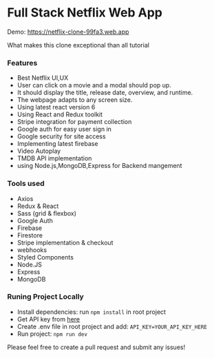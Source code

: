 # Full Stack Netflix Web App
Demo: https://netflix-clone-99fa3.web.app
<p>What makes this clone exceptional than all tutorial</p>

### Features

- Best Netflix UI,UX
- User can click on a movie and a modal should pop up.
-  It should display the title, release date, overview, and runtime.
- The webpage adapts to any screen size.
- Using latest react version 6
- Using React and Redux toolkit
- Stripe integration for payment collection
- Google auth for easy user sign in
- Google security for site access
- Implementing latest firebase
- Video Autoplay
- TMDB API implementation
- using Node.js,MongoDB,Express for Backend mangement

### Tools used

- Axios
- Redux & React
- Sass (grid & flexbox)
- Google Auth
- Firebase
- Firestore
- Stripe implementation & checkout
-  webhooks
-  Styled Components
-  Node.JS
-  Express
-  MongoDB

### Runing Project Locally

- Install dependencies: run `npm install` in root project
- Get API key from [here](https://www.themoviedb.org/documentation/api)
- Create .env file in root project and add: `API_KEY=YOUR_API_KEY_HERE`
- Run project: `npm run dev`


Please feel free to create a pull request and submit any issues!





